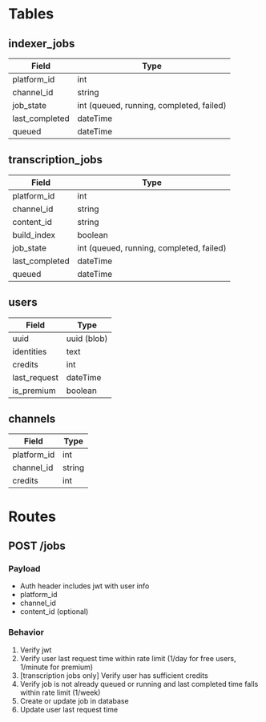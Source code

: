 # Tables
## indexer_jobs

| Field          | Type    |
|----------------|---------|
| platform_id    | int     |
| channel_id     | string  |
| job_state      | int (queued, running, completed, failed) |
| last_completed | dateTime|
| queued         | dateTime|

## transcription_jobs

| Field          | Type    |
|----------------|---------|
| platform_id    | int     |
| channel_id     | string  |
| content_id     | string  |
| build_index    | boolean |
| job_state      | int (queued, running, completed, failed) |
| last_completed | dateTime|
| queued         | dateTime|

## users

| Field       | Type |
|-------------|------|
| uuid          | uuid (blob) |
| identities  | text |
| credits     | int  |
| last_request| dateTime |
| is_premium  | boolean |

## channels

| Field       | Type   |
|-------------|--------|
| platform_id | int    |
| channel_id  | string |
| credits     | int    |

# Routes
## POST /jobs
### Payload
- Auth header includes jwt with user info
- platform_id
- channel_id
- content_id (optional)

### Behavior
1. Verify jwt
2. Verify user last request time within rate limit (1/day for free users, 1/minute for premium)
3. [transcription jobs only] Verify user has sufficient credits
4. Verify job is not already queued or running and last completed time falls within rate limit (1/week)
5. Create or update job in database
6. Update user last request time

